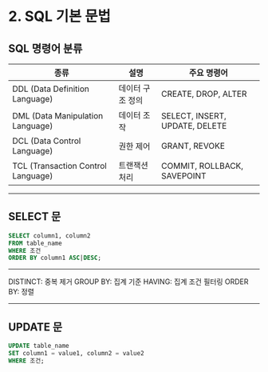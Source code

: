 # 2. SQL 기본 문법

##  SQL 명령어 분류

| 종류 | 설명 | 주요 명령어 |
|------|------|-------------|
| DDL (Data Definition Language) | 데이터 구조 정의 | CREATE, DROP, ALTER |
| DML (Data Manipulation Language) | 데이터 조작 | SELECT, INSERT, UPDATE, DELETE |
| DCL (Data Control Language) | 권한 제어 | GRANT, REVOKE |
| TCL (Transaction Control Language) | 트랜잭션 처리 | COMMIT, ROLLBACK, SAVEPOINT |

---

## SELECT 문

```sql
SELECT column1, column2
FROM table_name
WHERE 조건
ORDER BY column1 ASC|DESC;
```
---
DISTINCT: 중복 제거
GROUP BY: 집계 기준
HAVING: 집계 조건 필터링
ORDER BY: 정렬

---

## UPDATE 문

```sql
UPDATE table_name
SET column1 = value1, column2 = value2
WHERE 조건;



